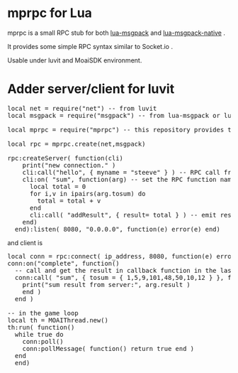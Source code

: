 mprpc for Lua
====
mprpc is a small RPC stub for both [lua-msgpack](https://github.com/kengonakajima/lua-msgpack) and [lua-msgpack-native](https://github.com/kengonakajima/lua-msgpack-native) .

It provides some simple RPC syntax similar to Socket.io .

Usable under luvit and MoaiSDK environment.


Adder server/client for luvit
====
<pre>
local net = require("net") -- from luvit
local msgpack = require("msgpack") -- from lua-msgpack or lua-msgpack-native

local mprpc = require("mprpc") -- this repository provides this

local rpc = mprpc.create(net,msgpack)

rpc:createServer( function(cli)    print("new connection." )
    cli:call("hello", { myname = "steeve" } ) -- RPC call from server    cli:on( "sum", function(arg) -- set the RPC function name      local total = 0      for i,v in ipairs(arg.tosum) do 
        total = total + v 
      end
      cli:call( "addResult", { result= total } ) -- emit result to client    end)  end):listen( 8080, "0.0.0.0", function(e) error(e) end)</pre>  

and client is
<pre>
local conn = rpc:connect( ip_address, 8080, function(e) error(e) end)
conn:on("complete", function()
  -- call and get the result in callback function in the last argument
  conn:call( "sum", { tosum = { 1,5,9,101,48,50,10,12 } }, function(arg)
    print("sum result from server:", arg.result )
    end )
  end )

-- in the game loop
local th = MOAIThread.new()
th:run( function()
  while true do
    conn:poll()
    conn:pollMessage( function() return true end )
  end
  end)
</pre>  
